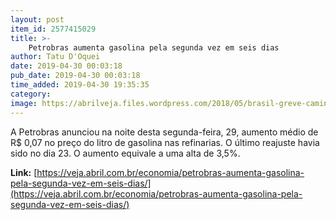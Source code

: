 ```yaml
---
layout: post
item_id: 2577415029
title: >-
    Petrobras aumenta gasolina pela segunda vez em seis dias
author: Tatu D'Oquei
date: 2019-04-30 00:03:18
pub_date: 2019-04-30 00:03:18
time_added: 2019-04-30 19:35:35
category: 
image: https://abrilveja.files.wordpress.com/2018/05/brasil-greve-caminhoneiros-20180526-0111.jpg?quality=70&strip=info&w=680&h=453&crop=1
---
```


A Petrobras anunciou na noite desta segunda-feira, 29, aumento médio de R$ 0,07 no preço do litro de gasolina nas refinarias. O último reajuste havia sido no dia 23. O aumento equivale a uma alta de 3,5%.

**Link:** [https://veja.abril.com.br/economia/petrobras-aumenta-gasolina-pela-segunda-vez-em-seis-dias/](https://veja.abril.com.br/economia/petrobras-aumenta-gasolina-pela-segunda-vez-em-seis-dias/)

